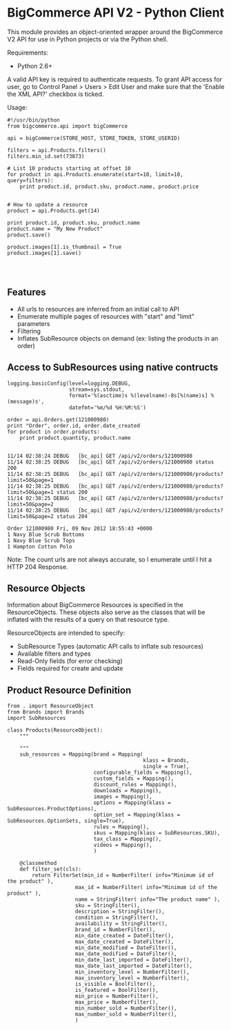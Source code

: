 BigCommerce API V2 - Python Client
==================================

This module provides an object-oriented wrapper around the BigCommerce V2 API
for use in Python projects or via the Python shell.

Requirements:

- Python 2.6+


A valid API key is required to authenticate requests. To grant API access for
user, go to Control Panel > Users > Edit User and make sure that the
'Enable the XML API?' checkbox is ticked.

Usage:

```
#!/usr/bin/python
from bigcommerce.api import bigCommerce

api = bigCommerce(STORE_HOST, STORE_TOKEN, STORE_USERID)
    
filters = api.Products.filters()
filters.min_id.set(73873)
	    
# List 10 products starting at offset 10
for product in api.Products.enumerate(start=10, limit=10, query=filters):
	print product.id, product.sku, product.name, product.price
	

# How to update a resource
product = api.Products.get(14)
    
print product.id, product.sku, product.name
product.name = "My New Product"
product.save()

product.images[1].is_thumbnail = True
product.images[1].save()


	
```

Features
--------

* All urls to resources are inferred from an initial call to API
* Enumerate multiple pages of resources with "start" and "limit" parameters
* Filtering
* Inflates SubResource objects on demand (ex: listing the products in an order)

Access to SubResources using native contructs
---------------------------------------------
```
logging.basicConfig(level=logging.DEBUG, 
                    stream=sys.stdout,
                    format='%(asctime)s %(levelname)-8s[%(name)s] %(message)s',
                    datefmt='%m/%d %H:%M:%S')
                    
order = api.Orders.get(121000980)
print "Order", order.id, order.date_created
for product in order.products:
	print product.quantity, product.name
	
```

```
11/14 02:38:24 DEBUG   [bc_api] GET /api/v2/orders/121000980
11/14 02:38:25 DEBUG   [bc_api] GET /api/v2/orders/121000980 status 200
11/14 02:38:25 DEBUG   [bc_api] GET /api/v2/orders/121000980/products?limit=50&page=1
11/14 02:38:25 DEBUG   [bc_api] GET /api/v2/orders/121000980/products?limit=50&page=1 status 200
11/14 02:38:25 DEBUG   [bc_api] GET /api/v2/orders/121000980/products?limit=50&page=2
11/14 02:38:25 DEBUG   [bc_api] GET /api/v2/orders/121000980/products?limit=50&page=2 status 204

Order 121000980 Fri, 09 Nov 2012 18:55:43 +0000
1 Navy Blue Scrub Bottoms
1 Navy Blue Scrub Tops
1 Hampton Cotton Polo
```

Note: The count urls are not always accurate, so I enumerate until I hit a HTTP 204 Response.

Resource Objects
---------------

Information about BigCommerce Resources is specified in the ResourceObjects.  These 
objects also serve as the classes that will be inflated with the results of a query
on that resource type.

ResourceObjects are intended to specify:
* SubResource Types (automatic API calls to inflate sub resources)
* Available filters and types
* Read-Only fields (for error checking)
* Fields required for create and update

Product Resource Definition
---------------------------
```
from . import ResourceObject
from Brands import Brands
import SubResources

class Products(ResourceObject):
    """
    
    """
    sub_resources = Mapping(brand = Mapping(
                                            klass = Brands,
                                            single = True),
                            configurable_fields = Mapping(),
                            custom_fields = Mapping(),
                            discount_rules = Mapping(),
                            downloads = Mapping(),
                            images = Mapping(),
                            options = Mapping(klass = SubResources.ProductOptions),
                            option_set = Mapping(klass = SubResources.OptionSets, single=True),
                            rules = Mapping(),
                            skus = Mapping(klass = SubResources.SKU),
                            tax_class = Mapping(),
                            videos = Mapping(),
                            )
    
    @classmethod
    def filter_set(cls):
        return FilterSet(min_id = NumberFilter( info="Minimum id of the product" ),
                      max_id = NumberFilter( info="Minimum id of the product" ),
                      name = StringFilter( info="The product name" ),
                      sku = StringFilter(),
                      description = StringFilter(),
                      condition = StringFilter(),
                      availability = StringFilter(),
                      brand_id = NumberFilter(),
                      min_date_created = DateFilter(),
                      max_date_created = DateFilter(),
                      min_date_modified = DateFilter(),
                      max_date_modified = DateFilter(),
                      min_date_last_imported = DateFilter(),
                      max_date_last_imported = DateFilter(),
                      min_inventory_level = NumberFilter(),
                      max_inventory_level = NumberFilter(),
                      is_visible = BoolFilter(),
                      is_featured = BoolFilter(),
                      min_price = NumberFilter(),
                      max_price = NumberFilter(),
                      min_number_sold = NumberFilter(),
                      max_number_sold = NumberFilter(),
                      ) 
```











